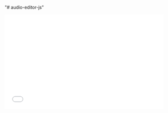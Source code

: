 "# audio-editor-js" 
<iframe width="100%" height="300" src="//jsfiddle.net/selesh20/L2fbrw4c/2/embedded/" allowfullscreen="allowfullscreen" allowpaymentrequest frameborder="0"></iframe>
